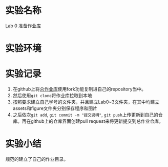 # 实验名称
Lab 0 准备作业库
# 实验环境

# 实验记录
1. 在github上将[总作业库](https://github.com/cs-course/bigdata-storage-experiment-assignment-2024)使用fork功能复制进自己的repository当中。
2. 然后使用`git clone`将作业库拉取到本地
3. 按照要求建立自己学号的文件夹，并且建立Lab0~3文件夹，在其中均建立assets和figure文件夹分别保存程序和图片
4. 之后依次`git add`, `git commit -m "提交说明"`, `git push`上传更新到自己的仓库。再在github上的仓库界面创建pull request来将更新提交到总作业仓库。
# 实验小结
规范的建立了自己的作业目录。